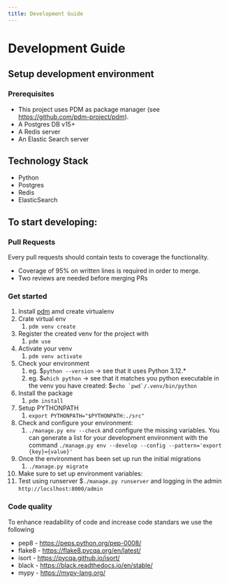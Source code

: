 ```yaml
---
title: Development Guide
---
```

#  Development Guide

## Setup development environment


### Prerequisites

- This project uses PDM as package manager (see https://github.com/pdm-project/pdm).
- A Postgres DB v15+
- A Redis server
- An Elastic Search server


## Technology Stack

- Python
- Postgres
- Redis
- ElasticSearch


## To start developing:

### Pull Requests

Every pull requests should contain tests to coverage the functionality.

- Coverage of 95% on written lines is required in order to merge.
- Two reviews are needed before merging PRs


### Get started

1. Install [pdm](https://github.com/pdm-project/pdm#installation) amd create virtualenv
1. Crate virtual env
   1. `pdm venv create`
1. Register the created venv for the project with 
   1. `pdm use` 
1. Activate your venv 
   1. `pdm venv activate`
1. Check your environment
   1. eg. $`python --version` -> see that it uses Python 3.12.*
   1. eg. $`which python` -> see that it matches you python executable in the venv you have created: $```echo `pwd`/.venv/bin/python```
1. Install the package
   1. `pdm install`
1. Setup PYTHONPATH
   1. `export PYTHONPATH="$PYTHONPATH:./src"`
1. Check and configure your environment: 
   1. `./manage.py env --check` and configure the missing variables.
      You can generate a list for your development environment with the command `./manage.py env --develop --config --pattern='export {key}={value}'`
1. Once the environment has been set up run the initial migrations
   1. `./manage.py migrate`
1. Make sure to set up environment variables:
1. Test using runserver $`./manage.py runserver` and logging in the admin `http://locslhost:8000/admin`


### Code quality

To enhance readability of code and increase code standars we use the following  
- pep8 - https://peps.python.org/pep-0008/
- flake8 - https://flake8.pycqa.org/en/latest/
- isort - https://pycqa.github.io/isort/
- black - https://black.readthedocs.io/en/stable/
- mypy - https://mypy-lang.org/
